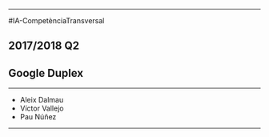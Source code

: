 ___

#IA-CompetènciaTransversal

## 2017/2018 Q2

## Google Duplex

___

* Aleix Dalmau
* Víctor Vallejo
* Pau Núñez

___
